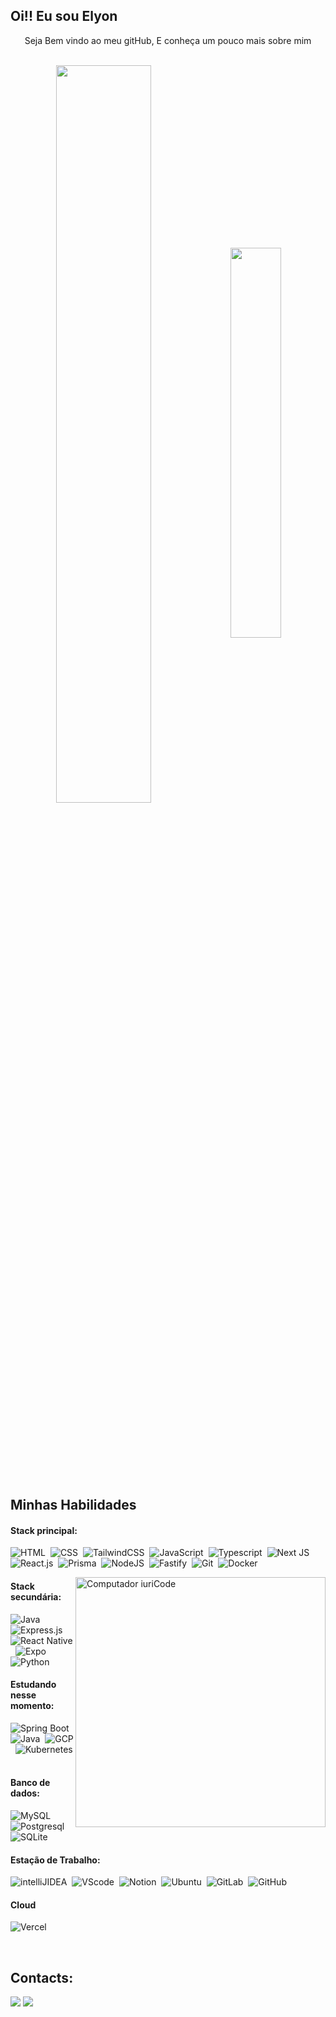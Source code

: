 ## Oi!! Eu sou Elyon 

<p align="center">Seja Bem vindo ao meu gitHub, E conheça um pouco mais sobre mim </p>&nbsp;

<div  align="center" style="margin-bottom:100px">
 <img width=55% align="center"  src="https://github-readme-streak-stats.herokuapp.com?user=Gustaaz&theme=radical&mode=weekly" />
 <img width=40% align="center" src="https://github-readme-stats-git-main-rafaelalexandrino.vercel.app/api/top-langs/?username=Gustaaz&show_icons=true&theme=radical&layout=compact" />
</div>
 
 &nbsp;
 &nbsp;

## Minhas Habilidades

#### Stack principal:
![HTML](https://img.shields.io/badge/HTML5-E34F26?style=for-the-badge&logo=html5&logoColor=white)&nbsp;
![CSS](https://img.shields.io/badge/CSS3-1572B6?style=for-the-badge&logo=css3&logoColor=white)&nbsp;
![TailwindCSS](https://img.shields.io/badge/tailwindcss-%2338B2AC.svg?style=for-the-badge&logo=tailwind-css&logoColor=white)&nbsp;
![JavaScript](https://img.shields.io/badge/JavaScript-F7DF1E?style=for-the-badge&logo=javascript&logoColor=black)&nbsp;
![Typescript](https://img.shields.io/badge/TypeScript-007ACC?style=for-the-badge&logo=typescript&logoColor=white)&nbsp;
![Next JS](https://img.shields.io/badge/Next-black?style=for-the-badge&logo=next.js&logoColor=white)&nbsp;
![React.js](https://img.shields.io/badge/React-20232A?style=for-the-badge&logo=react&logoColor=61DAFB)&nbsp;
![Prisma](https://img.shields.io/badge/Prisma-3982CE?style=for-the-badge&logo=Prisma&logoColor=white)&nbsp;
![NodeJS](https://img.shields.io/badge/node.js-6DA55F?style=for-the-badge&logo=node.js&logoColor=white)&nbsp;
![Fastify](https://img.shields.io/badge/fastify-%23000000.svg?style=for-the-badge&logo=fastify&logoColor=white)&nbsp;
![Git](https://img.shields.io/badge/GIT-E44C30?style=for-the-badge&logo=git&logoColor=white)&nbsp;
![Docker](https://img.shields.io/badge/docker-%230db7ed.svg?style=for-the-badge&logo=docker&logoColor=white)&nbsp;


<img src="https://raw.githubusercontent.com/MicaelliMedeiros/micaellimedeiros/master/image/computer-illustration.png" min-width="400px" max-width="400px" width="400px" align="right" alt="Computador iuriCode">

#### Stack secundária:
![Java](https://img.shields.io/badge/java-%23ED8B00.svg?style=for-the-badge&logo=openjdk&logoColor=white)&nbsp;
![Express.js](https://img.shields.io/badge/express.js-%23404d59.svg?style=for-the-badge&logo=express&logoColor=%2361DAFB)&nbsp;
![React Native](https://img.shields.io/badge/react_native-%2320232a.svg?style=for-the-badge&logo=react&logoColor=%2361DAFB)&nbsp;
![Expo](https://img.shields.io/badge/Expo-black.svg?style=for-the-badge&logo=Expo)&nbsp;
![Python](https://img.shields.io/badge/Python-FFD43B?style=for-the-badge&logo=python&logoColor=blue)&nbsp;


#### Estudando nesse momento:
![Spring Boot]([https](https://img.shields.io/badge/Spring_Boot-F2F4F9?style=for-the-badge&logo=spring-boot))&nbsp;
![Java](https://img.shields.io/badge/java-%23ED8B00.svg?style=for-the-badge&logo=openjdk&logoColor=white)&nbsp;
![GCP](https://img.shields.io/badge/Google_Cloud-4285F4?style=for-the-badge&logo=google-cloud&logoColor=white)&nbsp;
![Kubernetes](https://img.shields.io/badge/kubernetes-4285F4?style=for-the-badge&logo=kubernetes&logoColor=white)&nbsp;

#### Banco de dados:

![MySQL](https://img.shields.io/badge/mysql-%2300f.svg?style=for-the-badge&logo=mysql&logoColor=white)&nbsp;
![Postgresql](https://img.shields.io/badge/PostgreSQL-316192?style=for-the-badge&logo=postgresql&logoColor=white)&nbsp;
![SQLite](https://img.shields.io/badge/sqlite-%2307405e.svg?style=for-the-badge&logo=sqlite&logoColor=white)&nbsp;

#### Estação de Trabalho:
![intelliJIDEA](https://img.shields.io/badge/IntelliJ_IDEA-000000.svg?style=for-the-badge&logo=intellij-idea&logoColor=white)&nbsp;
![VScode](https://img.shields.io/badge/vscode-4285F4?style=for-the-badge&logo=vscode&logoColor=white)&nbsp;
![Notion](https://img.shields.io/badge/Notion-000000?style=for-the-badge&logo=notion&logoColor=white)&nbsp;
![Ubuntu](https://img.shields.io/badge/Ubuntu-E95420?style=for-the-badge&logo=ubuntu&logoColor=white)&nbsp;
![GitLab](https://img.shields.io/badge/gitlab-%23181717.svg?style=for-the-badge&logo=gitlab&logoColor=white)&nbsp;
![GitHub](https://img.shields.io/badge/github-%23121011.svg?style=for-the-badge&logo=github&logoColor=white)&nbsp;

#### Cloud
![Vercel](https://img.shields.io/badge/Vercel-000000?style=for-the-badge&logo=vercel&logoColor=white)&nbsp;

&nbsp;
&nbsp;

## Contacts:

<div> 
<a href = "elyon.ortiz)8@gmail.com"> <img src="https://img.shields.io/badge/Gmail-D14836?style=for-the-badge&logo=gmail&logoColor=white" target="_blank"></a>
<a href="https://www.linkedin.com/in/elyon-ortiz-888845243/" target="_blank"><img src="https://img.shields.io/badge/-LinkedIn-%230077B5?style=for-the-badge&logo=linkedin&logoColor=white" target="_blank"></a> 
</div>&nbsp;&nbsp;
